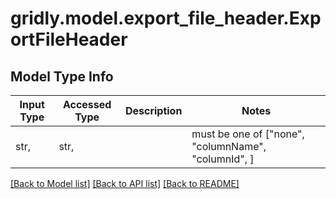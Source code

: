 # gridly.model.export_file_header.ExportFileHeader

## Model Type Info
Input Type | Accessed Type | Description | Notes
------------ | ------------- | ------------- | -------------
str,  | str,  |  | must be one of ["none", "columnName", "columnId", ] 

[[Back to Model list]](../../README.md#documentation-for-models) [[Back to API list]](../../README.md#documentation-for-api-endpoints) [[Back to README]](../../README.md)


